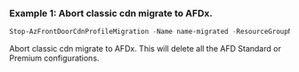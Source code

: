 ### Example 1: Abort classic cdn migrate to AFDx.
```powershell
Stop-AzFrontDoorCdnProfileMigration -Name name-migrated -ResourceGroupName rgName
```


Abort classic cdn migrate to AFDx.
This will delete all the AFD Standard or Premium configurations.